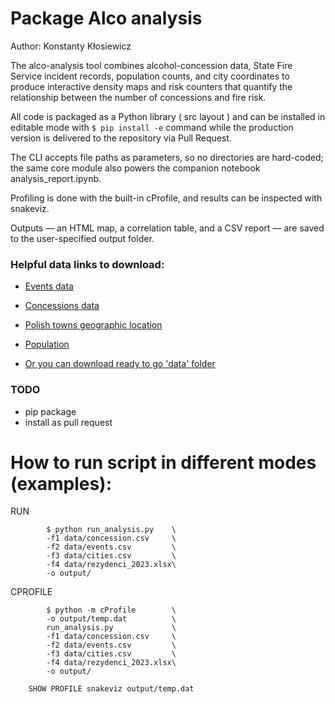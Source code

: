 # Package Alco analysis
Author: Konstanty Kłosiewicz

The alco-analysis tool combines alcohol-concession data, State Fire Service incident records, population counts, and city coordinates to produce interactive density maps and risk counters that quantify the relationship between the number of concessions and fire risk.

All code is packaged as a Python library ( src layout ) and can be installed in editable mode with ```$ pip install -e``` command while the production version is delivered to the repository via Pull Request.

The CLI accepts file paths as parameters, so no directories are hard-coded; the same core module also powers the companion notebook analysis_report.ipynb.

Profiling is done with the built-in cProfile, and results can be inspected with snakeviz.

Outputs — an HTML map, a correlation table, and a CSV report — are saved to the user-specified output folder.



### Helpful data links to download:

* [Events data](https://dane.gov.pl/pl/dataset/4695/resource/64720/table?page=1&per_page=20&q=&sort=)
* [Concessions data](https://dane.gov.pl/pl/dataset/1191,informacja-o-przedsiebiorcach-posiadajacych-zezwolenia-na-handel-hurtowy-napojami-alkoholowymi-1/resource/64402/table?page=1&per_page=20&q=&sort=)
* [Polish towns geographic location](https://astronomia.zagan.pl/art/wspolrzedne.html)

* [Population](https://stat.gov.pl/obszary-tematyczne/ludnosc/ludnosc/rezydenci-ludnosc-rezydujaca,19,1.html)

* [Or you can download ready to go 'data' folder](https://drive.google.com/drive/folders/1YpepJwagoZTy9JdwIZYNYpXifwrZj_aP?usp=drive_link)

### TODO
- pip package
- install as pull request

# How to run script in different modes (examples):
RUN
```
        $ python run_analysis.py    \
        -f1 data/concession.csv     \
        -f2 data/events.csv         \
        -f3 data/cities.csv         \
        -f4 data/rezydenci_2023.xlsx\
        -o output/
```
CPROFILE
```
        $ python -m cProfile        \
        -o output/temp.dat          \
        run_analysis.py             \
        -f1 data/concession.csv     \
        -f2 data/events.csv         \
        -f3 data/cities.csv         \
        -f4 data/rezydenci_2023.xlsx\
        -o output/

    SHOW PROFILE snakeviz output/temp.dat
```